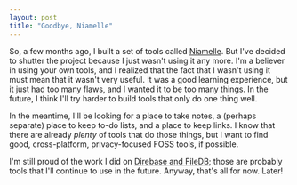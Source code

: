 ```yaml
---
layout: post
title: "Goodbye, Niamelle"
---
```


So, a few months ago, I built a set of tools called [Niamelle](/blog/2018/10/16/Niamelle). But I've decided to shutter the project because I just wasn't using it any more. I'm a believer in using your own tools, and I realized that the fact that I wasn't using it must mean that it wasn't very useful. It was a good learning experience, but it just had too many flaws, and I wanted it to be too many things. In the future, I think I'll try harder to build tools that only do one thing well. 

In the meantime, I'll be looking for a place to take notes, a (perhaps separate) place to keep to-do lists, and a place to keep links. I know that there are already _plenty_ of tools that do those things, but I want to find good, cross-platform, privacy-focused FOSS tools, if possible.

I'm still proud of the work I did on [Direbase and FileDB](/blog/2018/10/03/Direbase); those are probably tools that I'll continue to use in the future. Anyway, that's all for now. Later!